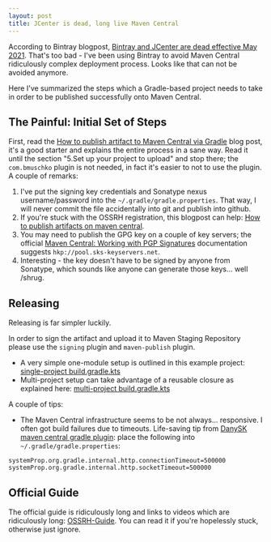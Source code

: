 ```yaml
---
layout: post
title: JCenter is dead, long live Maven Central
---
```


According to Bintray blogpost, [Bintray and JCenter are dead effective May 2021](https://jfrog.com/blog/into-the-sunset-bintray-jcenter-gocenter-and-chartcenter/).
That's too bad - I've been using Bintray to avoid Maven Central ridiculously complex deployment process.
Looks like that can not be avoided anymore.

Here I've summarized the steps which a Gradle-based project needs to take in order
to be published successfully onto Maven Central.

## The Painful: Initial Set of Steps

First, read the [How to publish artifact to Maven Central via Gradle](https://www.albertgao.xyz/2018/01/18/how-to-publish-artifact-to-maven-central-via-gradle/)
blog post, it's a good starter and explains the entire process in a sane way.
Read it until the section "5.Set up your project to upload"
and stop there; the `com.bmuschko` plugin is not needed, in fact it's easier to not to use the
plugin. A couple of remarks:

1. I've put the signing key credentials and Sonatype nexus username/password
   into the `~/.gradle/gradle.properties`. That way, I will never commit
   the file accidentally into git and publish into github.
2. If you're stuck with the OSSRH registration, this blogpost can help:
   [How to publish artifacts on maven central](https://blog.10pines.com/2018/06/25/publish-artifacts-on-maven-central/).
3. You may need to publish the GPG key on a couple of key servers;
   the official [Maven Central: Working with PGP Signatures](https://central.sonatype.org/pages/working-with-pgp-signatures.html)
   documentation suggests `hkp://pool.sks-keyservers.net`.
4. Interesting - the key doesn't have to be signed by anyone from Sonatype, which
   sounds like anyone can generate those keys... well /shrug.

## Releasing

Releasing is far simpler luckily.

In order to sign the artifact and upload it to Maven Staging Repository please use the `signing` plugin and `maven-publish` plugin.
* A very simple one-module setup is outlined in this example project: [single-project build.gradle.kts](https://gitlab.com/mvysny/jdbi-orm/-/blob/master/build.gradle.kts)
* Multi-project setup can take advantage of a reusable closure as explained
  here: [multi-project build.gradle.kts](https://github.com/mvysny/karibu-testing/blob/master/build.gradle.kts)

A couple of tips:

* The Maven Central infrastructure seems to be not always... responsive. I often got build failures due to timeouts.
  Life-saving tip from [DanySK maven central gradle plugin](https://github.com/DanySK/maven-central-gradle-plugin): place
  the following into `~/.gradle/gradle.properties`:

```
systemProp.org.gradle.internal.http.connectionTimeout=500000
systemProp.org.gradle.internal.http.socketTimeout=500000
```

## Official Guide

The official guide is ridiculously long and links to videos which are ridiculously
long: [OSSRH-Guide](https://central.sonatype.org/pages/ossrh-guide.html).
You can read it if you're hopelessly stuck, otherwise just ignore.

